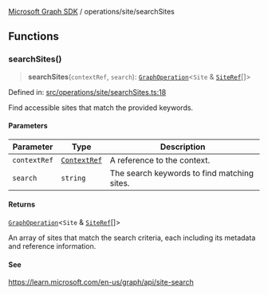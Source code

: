[Microsoft Graph SDK](../../README.md) / operations/site/searchSites

## Functions

### searchSites()

> **searchSites**(`contextRef`, `search`): [`GraphOperation`](../../GraphOperation.md#graphoperation)\<`Site` & [`SiteRef`](../../SiteRef.md#siteref)[]\>

Defined in: [src/operations/site/searchSites.ts:18](https://github.com/Future-Secure-AI/microsoft-graph/blob/main/src/operations/site/searchSites.ts#L18)

Find accessible sites that match the provided keywords.

#### Parameters

| Parameter | Type | Description |
| ------ | ------ | ------ |
| `contextRef` | [`ContextRef`](../../ContextRef.md#contextref) | A reference to the context. |
| `search` | `string` | The search keywords to find matching sites. |

#### Returns

[`GraphOperation`](../../GraphOperation.md#graphoperation)\<`Site` & [`SiteRef`](../../SiteRef.md#siteref)[]\>

An array of sites that match the search criteria, each including its metadata and reference information.

#### See

https://learn.microsoft.com/en-us/graph/api/site-search
